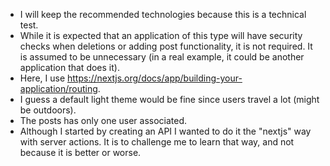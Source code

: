 - I will keep the recommended technologies because this is a technical test.
- While it is expected that an application of this type will have security checks when deletions or adding post functionality, it is not required. It is assumed to be unnecessary (in a real example, it could be another application that does it).
- Here, I use https://nextjs.org/docs/app/building-your-application/routing.
- I guess a default light theme would be fine since users travel a lot (might be outdoors).
- The posts has only one user associated.
- Although I started by creating an API I wanted to do it the "nextjs" way with server actions. It is to challenge me to learn that way, and not because it is better or worse.